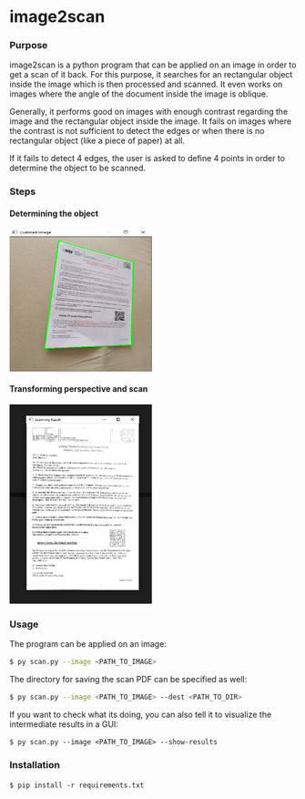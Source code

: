 # image2scan

### Purpose
image2scan is a python program that can be applied on an image in order to get a scan of it back.
For this purpose, it searches for an rectangular object inside the image which is then processed and scanned.
It even works on images where the angle of the document inside the image is oblique. 

Generally, it performs good on images with enough contrast regarding the image and the rectangular object inside the image. 
It fails on images where the contrast is not sufficient to detect the edges or when there is no rectangular object (like a piece of paper) at all.

If it fails to detect 4 edges, the user is asked to define 4 points in order to determine the object to be scanned.

### Steps
#### Determining the object
<img src="./img/outlined.JPG" width="250px" height="250px" alt="Outlined" />

#### Transforming perspective and scan
<img src="./img/scanned.JPG" width="250px" height="350px" alt="Scanned" />

### Usage
The program can be applied on an image:
 
 ```bash
$ py scan.py --image <PATH_TO_IMAGE>
```

The directory for saving the scan PDF can be specified as well:
```bash
$ py scan.py --image <PATH_TO_IMAGE> --dest <PATH_TO_DIR>
```
 
If you want to check what its doing, you can also tell it to visualize the intermediate results in a GUI:
 
 ```
 $ py scan.py --image <PATH_TO_IMAGE> --show-results
```

### Installation
`$ pip install -r requirements.txt`
